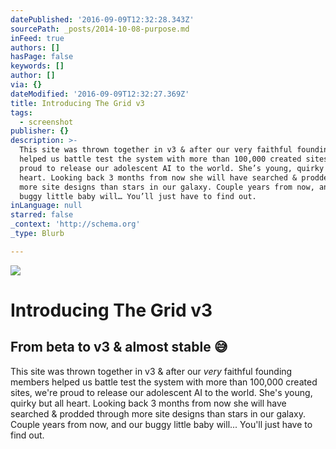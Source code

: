 ```yaml
---
datePublished: '2016-09-09T12:32:28.343Z'
sourcePath: _posts/2014-10-08-purpose.md
inFeed: true
authors: []
hasPage: false
keywords: []
author: []
via: {}
dateModified: '2016-09-09T12:32:27.369Z'
title: Introducing The Grid v3
tags:
  - screenshot
publisher: {}
description: >-
  This site was thrown together in v3 & after our very faithful founding members
  helped us battle test the system with more than 100,000 created sites, we’re
  proud to release our adolescent AI to the world. She’s young, quirky but all
  heart. Looking back 3 months from now she will have searched & prodded through
  more site designs than stars in our galaxy. Couple years from now, and our
  buggy little baby will… You’ll just have to find out.
inLanguage: null
starred: false
_context: 'http://schema.org'
_type: Blurb

---
```

![](https://the-grid-user-content.s3-us-west-2.amazonaws.com/538afcb0-5147-4cbd-8541-59b0a5c606f0.jpg)

# Introducing The Grid v3

## From beta to v3 & almost stable 😅

This site was thrown together in v3 & after our _very_ faithful founding members helped us battle test the system with more than 100,000 created sites, we're proud to release our adolescent AI to the world. She's young, quirky but all heart. Looking back 3 months from now she will have searched & prodded through more site designs than stars in our galaxy. Couple years from now, and our buggy little baby will... You'll just have to find out.